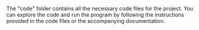 The "code" folder contains all the necessary code files for the project. You can explore the code and run the program by following the instructions provided in the code files or the accompanying documentation.
